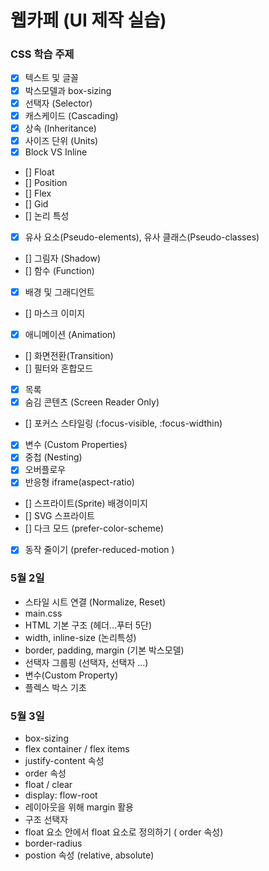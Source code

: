 # 웹카페 (UI 제작 실습)

### CSS 학습 주제

- [x] 텍스트 및 글꼴
- [x] 박스모델과 box-sizing
- [x] 선택자 (Selector)
- [x] 캐스케이드 (Cascading)
- [x] 상속 (Inheritance)
- [x] 사이즈 단위 (Units)
- [x] Block VS Inline
- [] Float
- [] Position
- [] Flex
- [] Gid
- [] 논리 특성
- [x] 유사 요소(Pseudo-elements), 유사 클래스(Pseudo-classes)
- [] 그림자 (Shadow)
- [] 함수 (Function)
- [x] 배경 및 그래디언트
- [] 마스크 이미지
- [x] 애니메이션 (Animation)
- [] 화면전환(Transition)
- [] 필터와 혼합모드
- [x] 목록
- [x] 숨김 콘텐츠 (Screen Reader Only)
- [] 포커스 스타일링 (:focus-visible, :focus-widthin)
- [x] 변수 (Custom Properties)
- [x] 중첩 (Nesting)
- [x] 오버플로우
- [x] 반응형 iframe(aspect-ratio)
- [] 스프라이트(Sprite) 배경이미지
- [] SVG 스프라이트
- [] 다크 모드 (prefer-color-scheme)
- [x] 동작 줄이기 (prefer-reduced-motion )

### 5월 2일

- 스타일 시트 연결 (Normalize, Reset)
- main.css
- HTML 기본 구조 (헤더...푸터 5단)
- width, inline-size (논리특성)
- border, padding, margin (기본 박스모델)
- 선택자 그룹핑 (선택자, 선택자 ...)
- 변수(Custom Property)
- 플렉스 박스 기초

### 5월 3일

- box-sizing
- flex container / flex items
- justify-content 속성
- order 속성
- float / clear
- display: flow-root
- 레이아웃을 위해 margin 활용
- 구조 선택자
- float 요소 안에서 float 요소로 정의하기 ( order 속성)
- border-radius
- postion 속성 (relative, absolute)
